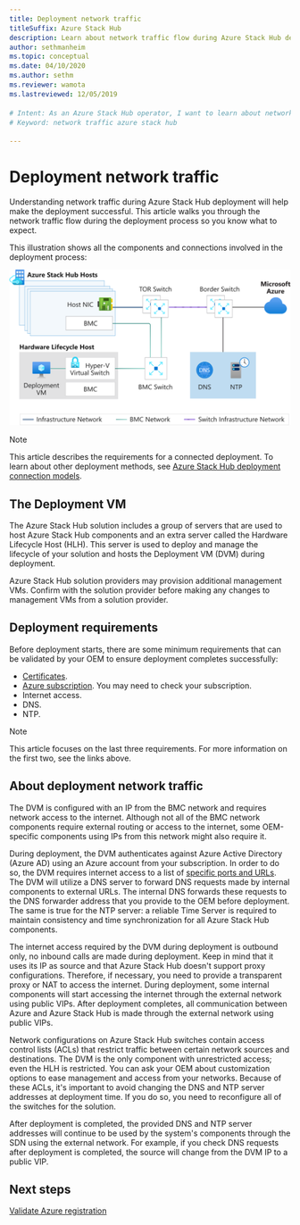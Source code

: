 ```yaml
---
title: Deployment network traffic 
titleSuffix: Azure Stack Hub
description: Learn about network traffic flow during Azure Stack Hub deployment.
author: sethmanheim
ms.topic: conceptual
ms.date: 04/10/2020
ms.author: sethm
ms.reviewer: wamota
ms.lastreviewed: 12/05/2019

# Intent: As an Azure Stack Hub operator, I want to learn about network traffic flow during Azure Stack Hub deployment.
# Keyword: network traffic azure stack hub

---
```



# Deployment network traffic

Understanding network traffic during Azure Stack Hub deployment will help make the deployment successful. This article walks you through the network traffic flow during the deployment process so you know what to expect.

This illustration shows all the components and connections involved in the deployment process:

![Azure Stack Hub deployment network topology](media/deployment-networking/figure1.svg)

> [!NOTE]
> This article describes the requirements for a connected deployment. To learn about other deployment methods, see [Azure Stack Hub deployment connection models](azure-stack-connection-models.md).

## The Deployment VM

The Azure Stack Hub solution includes a group of servers that are used to host Azure Stack Hub components and an extra server called the Hardware Lifecycle Host (HLH). This server is used to deploy and manage the lifecycle of your solution and hosts the Deployment VM (DVM) during deployment.

Azure Stack Hub solution providers may provision additional management VMs. Confirm with the solution provider before making any changes to management VMs from a solution provider.

## Deployment requirements

Before deployment starts, there are some minimum requirements that can be validated by your OEM to ensure deployment completes successfully:

- [Certificates](azure-stack-pki-certs.md).
- [Azure subscription](azure-stack-validate-registration.md). You may need to check your subscription.
- Internet access.
- DNS.
- NTP.

> [!NOTE]
> This article focuses on the last three requirements. For more information on the first two, see the links above.

## About deployment network traffic

The DVM is configured with an IP from the BMC network and requires network access to the internet. Although not all of the BMC network components require external routing or access to the internet, some OEM-specific components using IPs from this network might also require it.

During deployment, the DVM authenticates against Azure Active Directory (Azure AD) using an Azure account from your subscription. In order to do so, the DVM requires internet access to a list of [specific ports and URLs](azure-stack-integrate-endpoints.md). The DVM will utilize a DNS server to forward DNS requests made by internal components to external URLs. The internal DNS forwards these requests to the DNS forwarder address that you provide to the OEM before deployment. The same is true for the NTP server: a reliable Time Server is required to maintain consistency and time synchronization for all Azure Stack Hub components.

The internet access required by the DVM during deployment is outbound only, no inbound calls are made during deployment. Keep in mind that it uses its IP as source and that Azure Stack Hub doesn't support proxy configurations. Therefore, if necessary, you need to provide a transparent proxy or NAT to access the internet. During deployment, some internal components will start accessing the internet through the external network using public VIPs. After deployment completes, all communication between Azure and Azure Stack Hub is made through the external network using public VIPs.

Network configurations on Azure Stack Hub switches contain access control lists (ACLs) that restrict traffic between certain network sources and destinations. The DVM is the only component with unrestricted access; even the HLH is restricted. You can ask your OEM about customization options to ease management and access from your networks. Because of these ACLs, it's important to avoid changing the DNS and NTP server addresses at deployment time. If you do so, you need to reconfigure all of the switches for the solution.

After deployment is completed, the provided DNS and NTP server addresses will continue to be used by the system's components through the SDN using the external network. For example, if you check DNS requests after deployment is completed, the source will change from the DVM IP to a public VIP.

## Next steps

[Validate Azure registration](azure-stack-validate-registration.md)
